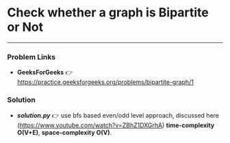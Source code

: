 # Check whether a graph is Bipartite or Not

---

### Problem Links
- **__GeeksForGeeks__** :point_right: https://practice.geeksforgeeks.org/problems/bipartite-graph/1

### Solution
- **_solution.py_** :point_right: use bfs based even/odd level approach, discussed here (https://www.youtube.com/watch?v=ZBhZ1DXGrhA) **time-complexity O(V+E)**, **space-complexity O(V)**.
